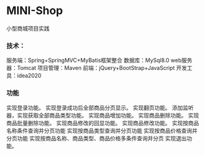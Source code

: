 # MINI-Shop
小型商城项目实践
### 技术：
服务端：Spring+SpringMVC+MyBatis框架整合
数据库：MySql8.0
web服务器：Tomcat
项目管理：Maven
前端：jQuery+BootStrap+JavaScript
开发工具：idea2020
### 功能
实现登录功能。
实现登录成功后全部商品分页显示。
实现翻页功能。
添加监听器，实现获取全部商品类型功能。
实现商品增加功能。
实现商品删除功能。
实现商品批量删除功能。
实现商品修改的回显功能。
实现商品修改功能。
实现按商品名称条件查询并分页功能
实现按商品类型查询并分页功能
实现按商品价格查询并分页功能
实现按商品名称、商品类型、商品价格多条件查询并分页
实现退出功能。
